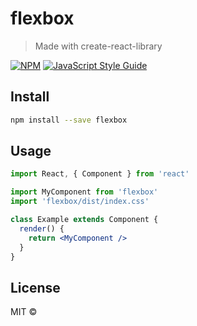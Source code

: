# flexbox

> Made with create-react-library

[![NPM](https://img.shields.io/npm/v/flexbox.svg)](https://www.npmjs.com/package/flexbox) [![JavaScript Style Guide](https://img.shields.io/badge/code_style-standard-brightgreen.svg)](https://standardjs.com)

## Install

```bash
npm install --save flexbox
```

## Usage

```jsx
import React, { Component } from 'react'

import MyComponent from 'flexbox'
import 'flexbox/dist/index.css'

class Example extends Component {
  render() {
    return <MyComponent />
  }
}
```

## License

MIT © [](https://github.com/)
